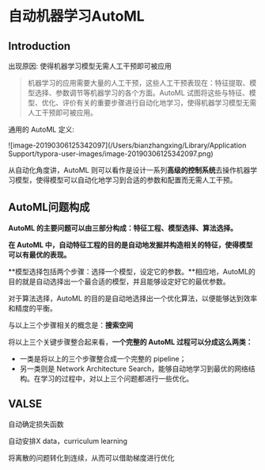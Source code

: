 # 自动机器学习AutoML

## Introduction

出现原因: 使得机器学习模型无需人工干预即可被应用

> 机器学习的应用需要大量的人工干预，这些人工干预表现在：特征提取、模型选择、参数调节等机器学习的各个方面。AutoML 试图将这些与特征、模型、优化、评价有关的重要步骤进行自动化地学习，使得机器学习模型无需人工干预即可被应用。

通用的 AutoML 定义:

![image-20190306125342097](/Users/bianzhangxing/Library/Application Support/typora-user-images/image-20190306125342097.png)

从自动化角度讲，AutoML 则可以看作是设计一系列**高级的控制系统**去操作机器学习模型，使得模型可以自动化地学习到合适的参数和配置而无需人工干预。

## AutoML问题构成

**AutoML 的主要问题可以由三部分构成：特征工程、模型选择、算法选择。**

**在 AutoML 中，自动特征工程的目的是自动地发掘并构造相关的特征，使得模型可以有最优的表现。**

**模型选择包括两个步骤：选择一个模型，设定它的参数。**相应地，AutoML的目的就是自动选择出一个最合适的模型，并且能够设定好它的最优参数。

对于算法选择，AutoML 的目的是自动地选择出一个优化算法，以便能够达到效率和精度的平衡。

与以上三个步骤相关的概念是：**搜索空间**

将以上三个关键步骤整合起来看，**一个完整的 AutoML 过程可以分成这么两类：**

- 一类是将以上的三个步骤整合成一个完整的 pipeline；
- 另一类则是 Network Architecture Search，能够自动地学习到最优的网络结构。在学习的过程中，对以上三个问题都进行一些优化。

## VALSE

自动确定损失函数

自动安排X data，curriculum learning

将离散的问题转化到连续，从而可以借助梯度进行优化

